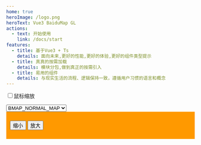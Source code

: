 ```yaml
---
home: true
heroImage: /logo.png
heroText: Vue3 BaiduMap GL
actions:
  - text: 开始使用
    link: /docs/start
features:
  - title: 基于Vue3 + Ts
    details: 面向未来,更好的性能,更好的体验,更好的组件类型提示
  - title: 真真的按需加载
    details: 模块分包,做到真正的按需引入
  - title: 易用的组件
    details: 与现实生活的流程、逻辑保持一致，遵循用户习惯的语言和概念
---
```


<input type="checkbox" v-model="mouseScroll"/>鼠标缩放

<select name="" id="" v-model="type">
  <option value="BMAP_NORMAL_MAP">BMAP_NORMAL_MAP</option>
  <option value="BMAP_EARTH_MAP">BMAP_EARTH_MAP</option>
</select>
<BaiduMap
:ak="'4stE857hYPHbEmgKhLiTAa0QbCIULHpm'"
:enable-keyboard="false"
:zoom="zoom"
:enableScrollWheelZoom="mouseScroll"
enableDragging
:minZoom="10"
:mapType="type"
>
<BmControl
  style='display: flex; background-color: #f90; padding: 10px'
  :offset='{ x: 0, y: 0 }'
>
  <p>
    <button @click="handleZoomOut">缩小</button>
  <button @click="handleZoomIn">放大</button>
  </p>
</BmControl>
<BmNavigation3d />
<BmMarker
        :position="{
          lng: 116.404,
          lat: 39.925
        }"
        icon="../docs/.vuepress/public/logo.png"
        dragging
      />
<BmMarker
        :position="{
          lng: 116.404,
          lat: 39.926
        }"
      />
<BmLabel
        content="123123"
        :position="{
          lng: 116.404,
          lat: 39.937
        }"
        :style="{
          color: 'blue',
          borderRadius: '5px',
          borderColor: '#ccc',
          padding: '10px',
          fontSize: '26px',
          height: '30px',
          lineHeight: '30px',
          fontFamily: '微软雅黑'
        }"
      />
<BmCircle
        stroke-style="dashed"
        :center="{
          lng: 116.406,
          lat: 39.937
        }"
        :radius="300"
        editing
      />
<BmPolygon
        :path="polylinePath"
        stroke-color="#f90"
        :stroke-opacity="1"
        :stroke-weight="10"
        editing
      ></BmPolygon>

<BmScale></BmScale>
</BaiduMap>


<script setup>
import { ref } from 'vue'
const msg = 'Markdown 中的 Vue'
const mouseScroll = ref(true)
const count = ref(10)
const type = ref('BMAP_NORMAL_MAP')
function syncCenterAndZoom(a) {
  console.log(a)
}
function onReady(map){
  console.log('我已准备就绪',map)
}
function onUnload(){
  console.log('我卸载了')
}
const zoom = ref(16)
const polylinePath = [
		{ lng: 116.404, lat: 39.915 },
		{ lng: 116.405, lat: 39.92 },
		{ lng: 116.423493, lat: 39.907445 }
	]
	// setTimeout(() => {
	// 	show.value = false
	//   console.log('yingcang');
	// }, 5000)
	function handleZoomIn() {
		zoom.value += 1
		console.log(zoom.value)
	}
	function handleZoomOut() {
		zoom.value -= 1
		console.log(zoom.value)
	}
	const cal = () => {
		show.value = !show.value
	}
</script>

<style>
.red-div {
  color: red;
}
</style>
